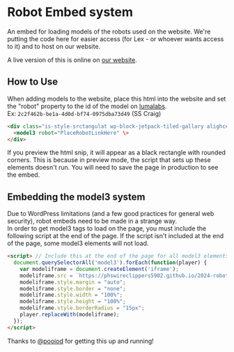 # Robot Embed system
An embed for loading models of the robots used on the website. We're putting the code here for easier access (for Lex - or whoever wants access to it) and to host on our website.

A live version of this is online on [our website](https://wireclippers.org/robots).

## How to Use
When adding models to the website, place this html into the website and set the "robot" property to the id of the model on [lumalabs](https://lumalabs.ai/featured). <br>
Ex: `2c2f462b-be1a-4d0d-bf74-0975dba73d49` (SS Craig)

```html
<div class="is-style-srctangulat wp-block-jetpack-tiled-gallary alighcenter" style="height: 400px; background: black; border-radius: 15px;">
  <model3 robot="PlaceRobotLinkHere" \>
</div>
```

If you preview the html snip, it will appear as a black rectangle with rounded corners. This is because in preview mode, the script that sets up these elements doesn't run. 
You will need to save the page in production to see the embed.

## Embedding the model3 system
Due to WordPress limitations (and a few good practices for general web security), robot embeds need to be made in a strange way. <br>
In order to get model3 tags to load on the page, you must include the following script at the end of the page. 
If the script isn't included at the end of the page, some model3 elements will not load.

<!-- Based on github.com/pooiod/ScratchExtensions/blob/main/docs/index.html#L308 -->
```html
<script> // Include this at the end of the page for all model3 elements to load
  document.querySelectorAll('model3').forEach(function(player) {
  	var modeliframe = document.createElement('iframe');
  	modeliframe.src = `https://phswireclippers5902.github.io/2024-robotembed?source=${player.getAttribute('robot')}`;
  	modeliframe.style.margin = "auto";
  	modeliframe.style.border = "none";
  	modeliframe.style.width = "100%";
  	modeliframe.style.height = "100%";
  	modeliframe.style.borderRadius = "15px";
  	player.replaceWith(modeliframe);
  });
</script>
```

Thanks to [@pooiod](https://github.com/pooiod) for getting this up and running!
